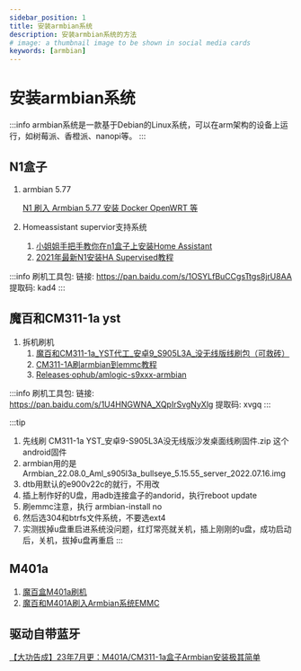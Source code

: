 ```yaml
---
sidebar_position: 1
title: 安装armbian系统
description: 安装armbian系统的方法
# image: a thumbnail image to be shown in social media cards
keywords: [armbian]
---
```

# 安装armbian系统

:::info
armbian系统是一款基于Debian的Linux系统，可以在arm架构的设备上运行，如树莓派、香橙派、nanopi等。
:::

## N1盒子

1. armbian 5.77
   
   [N1 刷入 Armbian 5.77 安装 Docker OpenWRT 等](https://cyhour.com/1333/)
2. Homeassistant supervior支持系统
   1. [小姐姐手把手教你在n1盒子上安装Home Assistant](https://www.bilibili.com/video/BV1DU4y1m74Z?spm_id_from=333.880.my_history.page.click)
   2. [2021年最新N1安装HA Supervised教程](https://bbs.hassbian.com/thread-14469-1-1.html)

:::info
刷机工具包:
链接: https://pan.baidu.com/s/1OSYLfBuCCgsTtgs8jrU8AA 提取码: kad4 
:::

## 魔百和CM311-1a yst
1. 拆机刷机
   1. [魔百和CM311-1a_YST代工_安卓9_S905L3A_没无线版线刷包（可救砖）](https://blog.csdn.net/fatiaozhang9527/article/details/124655673)
   2. [CM311-1A刷armbian到emmc教程](https://www.right.com.cn/forum/thread-8242643-1-2.html)
   3. [Releases·ophub/amlogic-s9xxx-armbian](https://github.com/ophub/amlogic-s9xxx-armbian/releases)

:::info
刷机工具包:
链接: https://pan.baidu.com/s/1U4HNGWNA_XQpIrSvgNyXlg 提取码: xvgq
:::

:::tip
1. 先线刷 CM311-1a YST_安卓9-S905L3A没无线版沙发桌面线刷固件.zip 这个android固件
2. armbian用的是 Armbian_22.08.0_Aml_s905l3a_bullseye_5.15.55_server_2022.07.16.img
3. dtb用默认的e900v22c的就行，不用改
4. 插上制作好的U盘，用adb连接盒子的andorid，执行reboot update
5. 刷emmc注意，执行 armbian-install no
6. 然后选304和btrfs文件系统，不要选ext4
7. 实测拔掉u盘重启进系统没问题，红灯常亮就关机，插上刚刚的u盘，成功启动后，关机，拔掉u盘再重启
:::

## M401a

1. [魔百盒M401a刷机](https://blog.csdn.net/reverie_2007/article/details/128589689)
2. [魔百和M401A刷入Armbian系统EMMC](https://blog.csdn.net/u012132482/article/details/128375679?spm=1001.2101.3001.6650.6&utm_medium=distribute.pc_relevant.none-task-blog-2%7Edefault%7EBlogCommendFromBaidu%7ERate-6-128375679-blog-128589689.pc_relevant_3mothn_strategy_recovery&depth_1-utm_source=distribute.pc_relevant.none-task-blog-2%7Edefault%7EBlogCommendFromBaidu%7ERate-6-128375679-blog-128589689.pc_relevant_3mothn_strategy_recovery&utm_relevant_index=7)
   
## 驱动自带蓝牙
[【大功告成】23年7月更：M401A/CM311-1a盒子Armbian安装极其简单](https://bbs.hassbian.com/thread-17335-1-1.html)